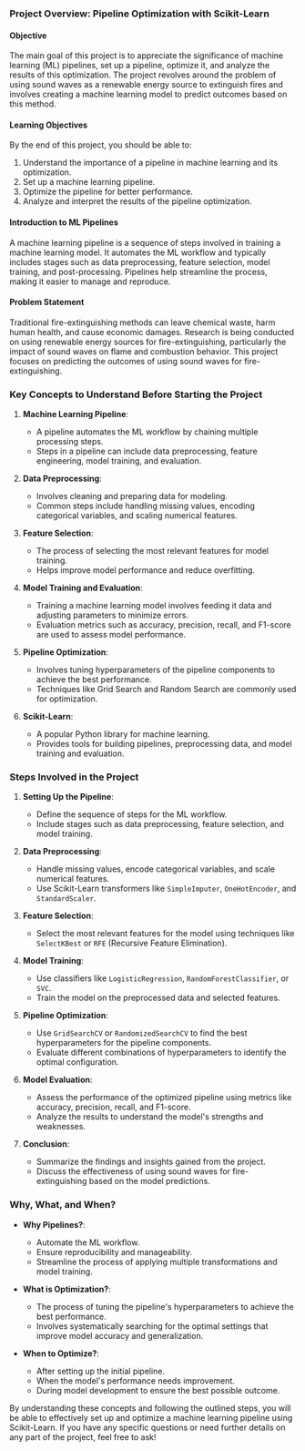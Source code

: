 ### Project Overview: Pipeline Optimization with Scikit-Learn

#### Objective
The main goal of this project is to appreciate the significance of machine learning (ML) pipelines, set up a pipeline, optimize it, and analyze the results of this optimization. The project revolves around the problem of using sound waves as a renewable energy source to extinguish fires and involves creating a machine learning model to predict outcomes based on this method.

#### Learning Objectives
By the end of this project, you should be able to:
1. Understand the importance of a pipeline in machine learning and its optimization.
2. Set up a machine learning pipeline.
3. Optimize the pipeline for better performance.
4. Analyze and interpret the results of the pipeline optimization.

#### Introduction to ML Pipelines
A machine learning pipeline is a sequence of steps involved in training a machine learning model. It automates the ML workflow and typically includes stages such as data preprocessing, feature selection, model training, and post-processing. Pipelines help streamline the process, making it easier to manage and reproduce.

#### Problem Statement
Traditional fire-extinguishing methods can leave chemical waste, harm human health, and cause economic damages. Research is being conducted on using renewable energy sources for fire-extinguishing, particularly the impact of sound waves on flame and combustion behavior. This project focuses on predicting the outcomes of using sound waves for fire-extinguishing.

### Key Concepts to Understand Before Starting the Project

1. **Machine Learning Pipeline**:
   - A pipeline automates the ML workflow by chaining multiple processing steps.
   - Steps in a pipeline can include data preprocessing, feature engineering, model training, and evaluation.

2. **Data Preprocessing**:
   - Involves cleaning and preparing data for modeling.
   - Common steps include handling missing values, encoding categorical variables, and scaling numerical features.

3. **Feature Selection**:
   - The process of selecting the most relevant features for model training.
   - Helps improve model performance and reduce overfitting.

4. **Model Training and Evaluation**:
   - Training a machine learning model involves feeding it data and adjusting parameters to minimize errors.
   - Evaluation metrics such as accuracy, precision, recall, and F1-score are used to assess model performance.

5. **Pipeline Optimization**:
   - Involves tuning hyperparameters of the pipeline components to achieve the best performance.
   - Techniques like Grid Search and Random Search are commonly used for optimization.

6. **Scikit-Learn**:
   - A popular Python library for machine learning.
   - Provides tools for building pipelines, preprocessing data, and model training and evaluation.

### Steps Involved in the Project

1. **Setting Up the Pipeline**:
   - Define the sequence of steps for the ML workflow.
   - Include stages such as data preprocessing, feature selection, and model training.

2. **Data Preprocessing**:
   - Handle missing values, encode categorical variables, and scale numerical features.
   - Use Scikit-Learn transformers like `SimpleImputer`, `OneHotEncoder`, and `StandardScaler`.

3. **Feature Selection**:
   - Select the most relevant features for the model using techniques like `SelectKBest` or `RFE` (Recursive Feature Elimination).

4. **Model Training**:
   - Use classifiers like `LogisticRegression`, `RandomForestClassifier`, or `SVC`.
   - Train the model on the preprocessed data and selected features.

5. **Pipeline Optimization**:
   - Use `GridSearchCV` or `RandomizedSearchCV` to find the best hyperparameters for the pipeline components.
   - Evaluate different combinations of hyperparameters to identify the optimal configuration.

6. **Model Evaluation**:
   - Assess the performance of the optimized pipeline using metrics like accuracy, precision, recall, and F1-score.
   - Analyze the results to understand the model's strengths and weaknesses.

7. **Conclusion**:
   - Summarize the findings and insights gained from the project.
   - Discuss the effectiveness of using sound waves for fire-extinguishing based on the model predictions.

### Why, What, and When?

- **Why Pipelines?**:
  - Automate the ML workflow.
  - Ensure reproducibility and manageability.
  - Streamline the process of applying multiple transformations and model training.

- **What is Optimization?**:
  - The process of tuning the pipeline's hyperparameters to achieve the best performance.
  - Involves systematically searching for the optimal settings that improve model accuracy and generalization.

- **When to Optimize?**:
  - After setting up the initial pipeline.
  - When the model's performance needs improvement.
  - During model development to ensure the best possible outcome.

By understanding these concepts and following the outlined steps, you will be able to effectively set up and optimize a machine learning pipeline using Scikit-Learn. If you have any specific questions or need further details on any part of the project, feel free to ask!